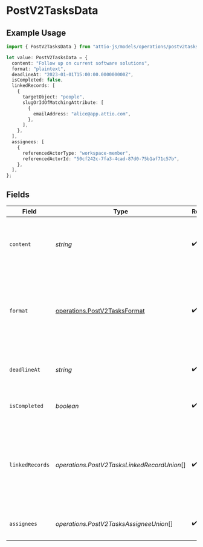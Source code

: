 # PostV2TasksData

## Example Usage

```typescript
import { PostV2TasksData } from "attio-js/models/operations/postv2tasks.js";

let value: PostV2TasksData = {
  content: "Follow up on current software solutions",
  format: "plaintext",
  deadlineAt: "2023-01-01T15:00:00.000000000Z",
  isCompleted: false,
  linkedRecords: [
    {
      targetObject: "people",
      slugOrIdOfMatchingAttribute: [
        {
          emailAddress: "alice@app.attio.com",
        },
      ],
    },
  ],
  assignees: [
    {
      referencedActorType: "workspace-member",
      referencedActorId: "50cf242c-7fa3-4cad-87d0-75b1af71c57b",
    },
  ],
};
```

## Fields

| Field                                                                                                              | Type                                                                                                               | Required                                                                                                           | Description                                                                                                        | Example                                                                                                            |
| ------------------------------------------------------------------------------------------------------------------ | ------------------------------------------------------------------------------------------------------------------ | ------------------------------------------------------------------------------------------------------------------ | ------------------------------------------------------------------------------------------------------------------ | ------------------------------------------------------------------------------------------------------------------ |
| `content`                                                                                                          | *string*                                                                                                           | :heavy_check_mark:                                                                                                 | The text content of the task, in the format specified by the `format` property.                                    | Follow up on current software solutions                                                                            |
| `format`                                                                                                           | [operations.PostV2TasksFormat](../../models/operations/postv2tasksformat.md)                                       | :heavy_check_mark:                                                                                                 | The format of the task content to be created. Rich text formatting, links and @references are not supported.       |                                                                                                                    |
| `deadlineAt`                                                                                                       | *string*                                                                                                           | :heavy_check_mark:                                                                                                 | The deadline of the task, in ISO 8601 format.                                                                      | 2023-01-01T15:00:00.000000000Z                                                                                     |
| `isCompleted`                                                                                                      | *boolean*                                                                                                          | :heavy_check_mark:                                                                                                 | Whether the task has been completed.                                                                               | false                                                                                                              |
| `linkedRecords`                                                                                                    | *operations.PostV2TasksLinkedRecordUnion*[]                                                                        | :heavy_check_mark:                                                                                                 | Records linked to the task. Creating record links within task content text is not possible via the API at present. |                                                                                                                    |
| `assignees`                                                                                                        | *operations.PostV2TasksAssigneeUnion*[]                                                                            | :heavy_check_mark:                                                                                                 | Workspace members assigned to this task.                                                                           |                                                                                                                    |